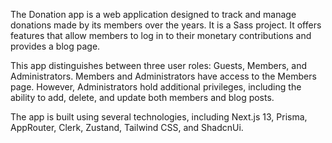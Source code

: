 The Donation app is a web application designed to track and manage donations made by its members over the years. It is a Sass project. It offers features that allow members to log in to their monetary contributions and provides a blog page.

This app distinguishes between three user roles: Guests, Members, and Administrators. Members and Administrators have access to the Members page. However, Administrators hold additional privileges, including the ability to add, delete, and update both members and blog posts.

The app is built using several technologies, including Next.js 13, Prisma, AppRouter, Clerk, Zustand, Tailwind CSS, and ShadcnUi.
